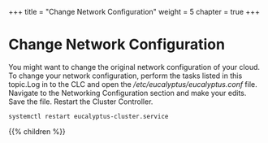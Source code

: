 +++
title = "Change Network Configuration"
weight = 5
chapter = true
+++


# Change Network Configuration
You might want to change the original network configuration of your cloud. To change your network configuration, perform the tasks listed in this topic.Log in to the CLC and open the */etc/eucalyptus/eucalyptus.conf* file. Navigate to the Networking Configuration section and make your edits. Save the file. Restart the Cluster Controller. 

    systemctl restart eucalyptus-cluster.service



{{% children %}}
